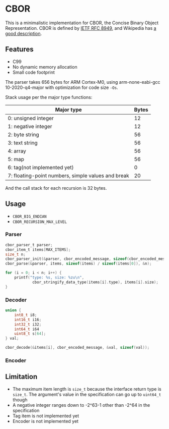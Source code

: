 # CBOR
This is a minimalistic implementation for CBOR, the Concise Binary Object
Representation. CBOR is defined by
[IETF RFC 8949](https://datatracker.ietf.org/doc/html/rfc8949), and
Wikipedia has [a good description](https://en.wikipedia.org/wiki/CBOR).

## Features

* C99
* No dynamic memory allocation
* Small code footprint

The parser takes 656 bytes for ARM Cortex-M0, using arm-none-eabi-gcc
10-2020-q4-major with optimization for code size `-Os`.

Stack usage per the major type functions:

| Major type                                         | Bytes |
| -------------------------------------------------- | ----- |
| 0: unsigned integer                                | 12    |
| 1: negative integer                                | 12    |
| 2: byte string                                     | 56    |
| 3: text string                                     | 56    |
| 4: array                                           | 56    |
| 5: map                                             | 56    |
| 6: tag(not implemented yet)                        | 0     |
| 7: floating-point numbers, simple values and break | 20    |

And the call stack for each recursion is 32 bytes.

## Usage

* `CBOR_BIG_ENDIAN`
* `CBOR_RECURSION_MAX_LEVEL`

### Parser

```c
cbor_parser_t parser;
cbor_item_t items[MAX_ITEMS];
size_t n;
cbor_parser_init(&parser, cbor_encoded_message, sizeof(cbor_encoded_message));
cbor_parse(&parser, items, sizeof(items) / sizeof(items[0]), &n);

for (i = 0; i < n; i++) {
	printf("type: %s, size: %zu\n",
			cbor_stringify_data_type(items[i].type), items[i].size);
}
```

### Decoder

```c
union {
	int8_t i8;
	int16_t i16;
	int32_t i32;
	int64_t i64
	uint8_t s[64];
} val;

cbor_decode(&items[i], cbor_encoded_message, &val, sizeof(val));
```

### Encoder

## Limitation

* The maximum item length is `size_t` because the interface return type is `size_t`. The argument's value in the specification can go up to `uint64_t` though
* A negative integer ranges down to -2^63-1 other than -2^64 in the specification
* Tag item is not implemented yet
* Encoder is not implemented yet
